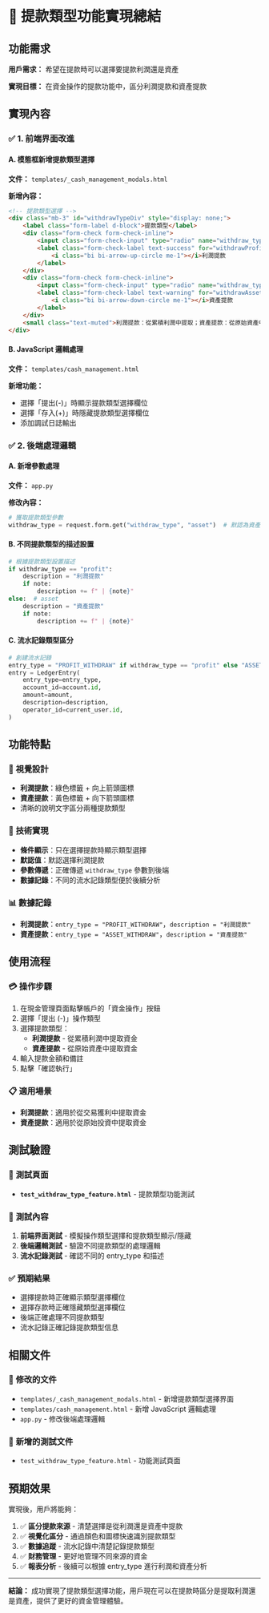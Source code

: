 # 🎯 提款類型功能實現總結

## 功能需求

**用戶需求：** 希望在提款時可以選擇要提款利潤還是資產

**實現目標：** 在資金操作的提款功能中，區分利潤提款和資產提款

## 實現內容

### ✅ 1. 前端界面改進

#### A. 模態框新增提款類型選擇
**文件：** `templates/_cash_management_modals.html`

**新增內容：**
```html
<!-- 提款類型選擇 -->
<div class="mb-3" id="withdrawTypeDiv" style="display: none;">
    <label class="form-label d-block">提款類型</label>
    <div class="form-check form-check-inline">
        <input class="form-check-input" type="radio" name="withdraw_type" id="withdrawProfit" value="profit" checked>
        <label class="form-check-label text-success" for="withdrawProfit">
            <i class="bi bi-arrow-up-circle me-1"></i>利潤提款
        </label>
    </div>
    <div class="form-check form-check-inline">
        <input class="form-check-input" type="radio" name="withdraw_type" id="withdrawAsset" value="asset">
        <label class="form-check-label text-warning" for="withdrawAsset">
            <i class="bi bi-arrow-down-circle me-1"></i>資產提款
        </label>
    </div>
    <small class="text-muted">利潤提款：從累積利潤中提取；資產提款：從原始資產中提取</small>
</div>
```

#### B. JavaScript 邏輯處理
**文件：** `templates/cash_management.html`

**新增功能：**
- 選擇「提出(-)」時顯示提款類型選擇欄位
- 選擇「存入(+)」時隱藏提款類型選擇欄位
- 添加調試日誌輸出

### ✅ 2. 後端處理邏輯

#### A. 新增參數處理
**文件：** `app.py`

**修改內容：**
```python
# 獲取提款類型參數
withdraw_type = request.form.get("withdraw_type", "asset")  # 默認為資產提款
```

#### B. 不同提款類型的描述設置
```python
# 根據提款類型設置描述
if withdraw_type == "profit":
    description = "利潤提款"
    if note:
        description += f" | {note}"
else:  # asset
    description = "資產提款"
    if note:
        description += f" | {note}"
```

#### C. 流水記錄類型區分
```python
# 創建流水記錄
entry_type = "PROFIT_WITHDRAW" if withdraw_type == "profit" else "ASSET_WITHDRAW"
entry = LedgerEntry(
    entry_type=entry_type,
    account_id=account.id,
    amount=amount,
    description=description,
    operator_id=current_user.id,
)
```

## 功能特點

### 🎨 **視覺設計**
- **利潤提款**：綠色標籤 + 向上箭頭圖標
- **資產提款**：黃色標籤 + 向下箭頭圖標
- 清晰的說明文字區分兩種提款類型

### 🔧 **技術實現**
- **條件顯示**：只在選擇提款時顯示類型選擇
- **默認值**：默認選擇利潤提款
- **參數傳遞**：正確傳遞 `withdraw_type` 參數到後端
- **數據記錄**：不同的流水記錄類型便於後續分析

### 📊 **數據記錄**
- **利潤提款**：`entry_type = "PROFIT_WITHDRAW"`，`description = "利潤提款"`
- **資產提款**：`entry_type = "ASSET_WITHDRAW"`，`description = "資產提款"`

## 使用流程

### 💳 **操作步驟**
1. 在現金管理頁面點擊帳戶的「資金操作」按鈕
2. 選擇「提出 (-)」操作類型
3. 選擇提款類型：
   - **利潤提款** - 從累積利潤中提取資金
   - **資產提款** - 從原始資產中提取資金
4. 輸入提款金額和備註
5. 點擊「確認執行」

### 📋 **適用場景**
- **利潤提款**：適用於從交易獲利中提取資金
- **資產提款**：適用於從原始投資中提取資金

## 測試驗證

### 🧪 **測試頁面**
- **`test_withdraw_type_feature.html`** - 提款類型功能測試

### 📝 **測試內容**
1. **前端界面測試** - 模擬操作類型選擇和提款類型顯示/隱藏
2. **後端邏輯測試** - 驗證不同提款類型的處理邏輯
3. **流水記錄測試** - 確認不同的 entry_type 和描述

### ✅ **預期結果**
- 選擇提款時正確顯示類型選擇欄位
- 選擇存款時正確隱藏類型選擇欄位
- 後端正確處理不同提款類型
- 流水記錄正確記錄提款類型信息

## 相關文件

### 📁 **修改的文件**
- `templates/_cash_management_modals.html` - 新增提款類型選擇界面
- `templates/cash_management.html` - 新增 JavaScript 邏輯處理
- `app.py` - 修改後端處理邏輯

### 📁 **新增的測試文件**
- `test_withdraw_type_feature.html` - 功能測試頁面

## 預期效果

實現後，用戶將能夠：

1. ✅ **區分提款來源** - 清楚選擇是從利潤還是資產中提款
2. ✅ **視覺化區分** - 通過顏色和圖標快速識別提款類型
3. ✅ **數據追蹤** - 流水記錄中清楚記錄提款類型
4. ✅ **財務管理** - 更好地管理不同來源的資金
5. ✅ **報表分析** - 後續可以根據 entry_type 進行利潤和資產分析

---

**結論：** 成功實現了提款類型選擇功能，用戶現在可以在提款時區分是提取利潤還是資產，提供了更好的資金管理體驗。
